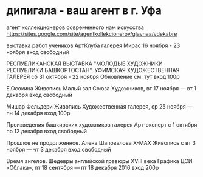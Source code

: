 # дипигала - ваш агент в г. Уфа
агент коллекционеров современного нам искусства
https://sites.google.com/site/agentkollekcionerov/glavnaa/vdekabre

выставка работ учеников АртКлуба
галерея Мирас
16 ноября - 23 ноября
вход свободный

РЕСПУБЛИКАНСКАЯ ВЫСТАВКА
"МОЛОДЫЕ ХУДОЖНИКИ
РЕСПУБЛИКИ БАШКОРТОСТАН".
УФИМСКАЯ ХУДОЖЕСТВЕННАЯ ГАЛЕРЕЯ
сб 31 октября - 22 ноября
Обновление см. тут
вход 100р

Е.Осокина
Живопись
Малый зал Союза Художников,
вт 17 ноября — вт 1 декабря
вход свободный

Мишар Фельдери
Живопись
Художественная галерея,
ср 25 ноября — пн 14 декабря
вход 100р

Произведения башкирских художников
галерея Арт-эксперт
с 1 октября по 12 декабря
вход свободный

Прошлое не продолженное.
Алена Шаповалова
X-MAX
Живопись
с вт 3 ноября — чт 3 декабря
вход свободный

Время ангелов.
Шедевры английской гравюры XVIII века
Графика
ЦСИ «Облака»,
пт 18 сентября — пт 18 декабря 2016
вход 200р


